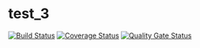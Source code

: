 # test_3
 

[![Build Status](https://www.travis-ci.com/Lizazavr/megalodon.svg?branch=main)](https://www.travis-ci.com/Lizazavr/megalodon)
[![Coverage Status](https://coveralls.io/repos/github/Lizazavr/megalodon/badge.svg?branch=main)](https://coveralls.io/github/Lizazavr/megalodon?branch=main)
[![Quality Gate Status](https://sonarcloud.io/api/project_badges/measure?project=Lizazavr_megalodon&metric=alert_status)](https://sonarcloud.io/dashboard?id=Lizazavr_megalodon)
